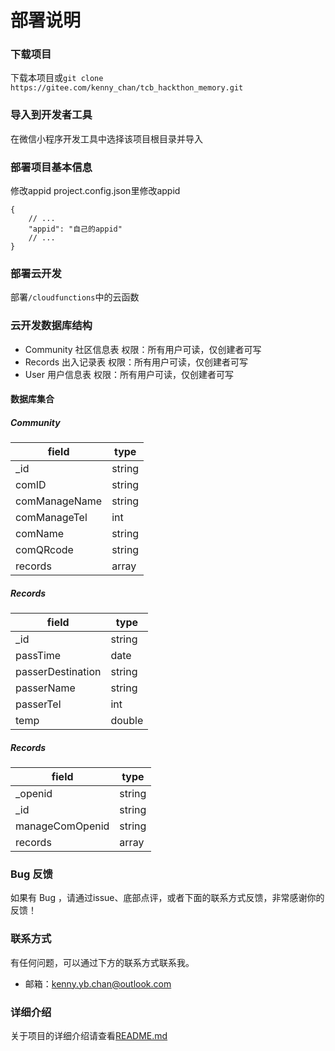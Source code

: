 # 部署说明
### 下载项目
下载本项目或`git clone https://gitee.com/kenny_chan/tcb_hackthon_memory.git`
### 导入到开发者工具
在微信小程序开发工具中选择该项目根目录并导入
### 部署项目基本信息
修改appid
project.config.json里修改appid

```
{
    // ...
    "appid": "自己的appid"
    // ...
}
```

### 部署云开发
部署`/cloudfunctions`中的云函数
### 云开发数据库结构
- Community 社区信息表 权限：所有用户可读，仅创建者可写
- Records 出入记录表 权限：所有用户可读，仅创建者可写
- User 用户信息表 权限：所有用户可读，仅创建者可写
#### 数据库集合
##### Community
| field         | type   |
| ------------- | ------ |
| _id           | string |
| comID         | string |
| comManageName | string |
| comManageTel  | int    |
| comName       | string |
| comQRcode     | string |
| records       | array  |

##### Records
| field             | type   |
| ----------------- | ------ |
| _id               | string |
| passTime          | date   |
| passerDestination | string |
| passerName        | string |
| passerTel         | int    |
| temp              | double |

##### Records
| field           | type   |
| --------------- | ------ |
| _openid         | string |
| _id             | string |
| manageComOpenid | string |
| records         | array  |


### Bug 反馈
如果有 Bug ，请通过issue、底部点评，或者下面的联系方式反馈，非常感谢你的反馈！
### 联系方式
有任何问题，可以通过下方的联系方式联系我。
- 邮箱：kenny.yb.chan@outlook.com
### 详细介绍
关于项目的详细介绍请查看[README.md](https://gitee.com/kenny_chan/tcb_hackthon_memory/blob/%E7%89%88%E6%9C%AC1/README.md)